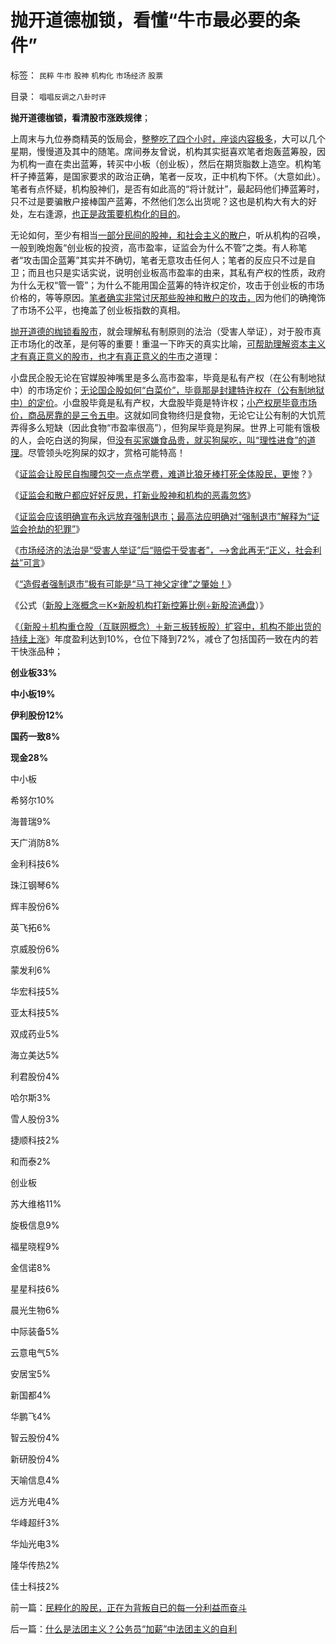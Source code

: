 # 抛开道德枷锁，看懂“牛市最必要的条件”

标签： `民粹` `牛市` `股神` `机构化` `市场经济` `股票` 

目录： `唱唱反调之八卦时评`

**抛开道德枷锁，看清股市涨跌规律**；

上周末与九位券商精英的饭局会，[整整吃了四个小时，座谈内容极多](../../../2014/1/17/关于“非趋势”的左侧的交易系统的科学原理.md)，大可以几个星期，慢慢道及其中的随笔。席间券友曾说，机构其实挺喜欢笔者炮轰蓝筹股，因为机构一直在卖出蓝筹，转买中小板（创业板），然后在期货脂数上造空。机构笔杆子捧蓝筹，是国家要求的政治正确，笔者一反攻，正中机构下怀。（大意如此）。笔者有点怀疑，机构股神们，是否有如此高的“将计就计”，最起码他们捧蓝筹时，只不过是要骗散户接棒国产蓝筹，不然他们怎么出货呢？这也是机构大有大的好处，左右逢源，[也正是政策要机构化的目的](../../../2013/10/29/流动性定律对中国股市的两个先验结论.md)。

无论如何，至少有相当[一部分民间的股神，和社会主义的散户](../../../2011/6/29/忠告五毛型股民不要拉皮条.md)，听从机构的召唤，一般到晚炮轰“创业板的投资，高市盈率，证监会为什么不管”之类。有人称笔者“攻击国企蓝筹”其实并不确切，笔者无意攻击任何人；笔者的反应只不过是自卫；而且也只是实话实说，说明创业板高市盈率的由来，其私有产权的性质，政府为什么无权“管一管”；为什么不能用国企蓝筹的特许权定价，攻击于创业板的市场价格的，等等原因。[笔者确实非常讨厌那些股神和散户的攻击，](../../../2011/12/28/防左，防贼，防股神.md)因为他们的确掩饰了市场不公平，也掩盖了创业板指数的真相。

[抛开道德的枷锁看股市](http://darthvad.blog.163.com/blog/static/53399470201061492537131/)，就会理解私有制原则的法治（受害人举证），对于股市真正市场化的改革，是何等的重要！重温一下昨天的真实比喻，[可帮助理解资本主义才有真正意义的股市，也才有真正意义的牛市](../../../2014/1/24/民粹化的股民，正在为背叛自已的每一分利益而奋斗.md)之道理：



小盘民企股无论在官媒股神嘴里是多么高市盈率，毕竟是私有产权（在公有制地狱中）的市场定价；[无论国企股如何“白菜价”，毕竟那是封建特许权在（公有制地狱中）的定价](../../../2013/12/25/从中世纪的特许权,理解小盘民企的牛市，预知国企蓝筹最终必定归零.md)。小盘股毕竟是私有产权，大盘股毕竟是特许权；[小产权房毕竟市场价，商品房靠的是三令五申](../../../2014/1/8/小产权房是私有产权，已经终结了高房价所有合法理由.md)。这就如同食物终归是食物，无论它让公有制的大饥荒弄得多么短缺（因此食物“市盈率很高”），但狗屎毕竟是狗屎。世界上可能有饿极的人，会吃白送的狗屎，但[没有买家嫌食品贵，就买狗屎吃，叫“理性进食”的道理](../../../2008/9/20/理性投资无关大小盘.md)。尽管领头吃狗屎的奴才，赏格可能特高！

《[证监会让股民自掏腰包交一点点学费，难道比狼牙棒打死全体股民，更惨](../../../2013/7/31/(银行＋地产)无牛市，更不会有国进民退的牛市.md)？》

《[证监会和散户都应好好反思，打新业股神和机构的恶毒忽悠](../../../2014/1/14/证监会和散户都应好好反思，打新业股神和机构的恶毒忽悠.md)》

《[证监会应该明确宣布永远放弃强制退市；最高法应明确对“强制退市”解释为“证监会抢劫的犯罪”](../../../2014/1/15/最高法应裁定“强制退市”就是“证监会犯罪”.md)》

《[市场经济的法治是“受害人举证”后“赔偿于受害者”，——>舍此再无“正义，社会利益”可言](../../../2014/1/15/资本主义世界从来没有上市公司，因为造假而被强制退市.md)》

《[“造假者强制退市”极有可能是“马丁神父定律”之肇始！](../../../2014/1/15/“造假者强制退市”极有可能是“马丁神父定律”之肇始！.md)》

《公式（[新股上涨概念＝K×新股机构打新控筹比例÷新股流通盘](../../../2014/1/22/新股上涨概念＝K常数&times;新股机构打新控筹比例&divide;新股流通盘.md)）》

《[（新股＋机构重仓股（互联网概念）＋新三板转板股）扩容中，机构不能出货的持续上涨](../../../2014/1/24/民粹化的股民，正在为背叛自已的每一分利益而奋斗.md)》年度盈利达到10%，仓位下降到72%，减仓了包括国药一致在内的若干快涨品种；

**创业板33%**

**中小板19%**

**伊利股份12%**

**国药一致8%**

**现金28%**

中小板

希努尔10%

海普瑞9%

天广消防8%

金利科技6%

珠江钢琴6%

辉丰股份6%

英飞拓6%

京威股份6%

蒙发利6%

华宏科技5%

亚太科技5%

双成药业5%

海立美达5%

利君股份4%

哈尔斯3%

雪人股份3%

捷顺科技2%

和而泰2%



创业板

苏大维格11%

旋极信息9%

福星晓程9%

金信诺8%

星星科技6%

晨光生物6%

中际装备5%

云意电气5%

安居宝5%

新国都4%

华鹏飞4%

智云股份4%

新研股份4%

天喻信息4%

远方光电4%

华峰超纤3%

华灿光电3%

隆华传热2%

佳士科技2%

前一篇：[民粹化的股民，正在为背叛自已的每一分利益而奋斗](../../../2014/1/24/民粹化的股民，正在为背叛自已的每一分利益而奋斗.md)

后一篇：[什么是法团主义？公务员“加薪”中法团主义的自利](../../../2014/1/25/什么是法团主义？公务员“加薪”中法团主义的自利.md)